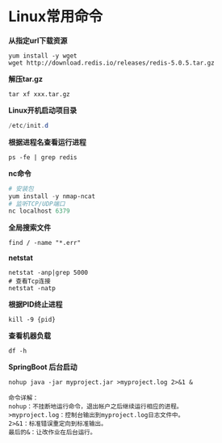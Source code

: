 # Linux常用命令

**从指定url下载资源**

```shell
yum install -y wget
wget http://download.redis.io/releases/redis-5.0.5.tar.gz
```

**解压tar.gz**

```shell
tar xf xxx.tar.gz
```

**Linux开机启动项目录**

```powershell
/etc/init.d
```

**根据进程名查看运行进程**

```shell
ps -fe | grep redis
```

**nc命令**

```powershell
# 安装包
yum install -y nmap-ncat
# 监听TCP/UDP端口
nc localhost 6379
```

**全局搜索文件**

```shell
find / -name "*.err"
```

**netstat**

```shell
netstat -anp|grep 5000
# 查看Tcp连接
netstat -natp
```

**根据PID终止进程**

```shell
kill -9 {pid}
```

**查看机器负载**

```shell
df -h
```

**SpringBoot 后台启动**

```shell
nohup java -jar myproject.jar >myproject.log 2>&1 &

命令详解：
nohup：不挂断地运行命令，退出帐户之后继续运行相应的进程。
>myproject.log：控制台输出到myproject.log日志文件中。
2>&1：标准错误重定向到标准输出。
最后的&：让改作业在后台运行。
```